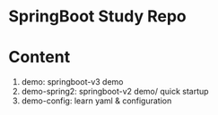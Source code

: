 # SpringBoot Study Repo

# Content
1. demo: springboot-v3 demo
2. demo-spring2: springboot-v2 demo/ quick startup 
3. demo-config: learn yaml & configuration
